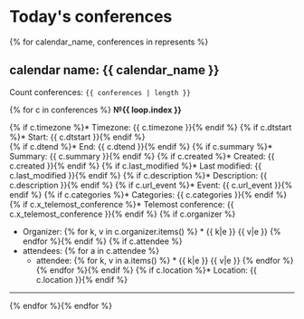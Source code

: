 # Today's conferences

{% for calendar_name, conferences in represents %}

## calendar name: {{ calendar_name }}

Count conferences: `{{ conferences | length }}`

{% for c in conferences %}
__№{{ loop.index }}__

{% if c.timezone %}* Timezone: {{ c.timezone }}{% endif %}
{% if c.dtstart %}*  Start: {{ c.dtstart }}{% endif %}  
{% if c.dtend %}* End: {{ c.dtend }}{% endif %}
{% if c.summary %}* Summary: {{ c.summary }}{% endif %}
{% if c.created %}* Created: {{ c.created }}{% endif %} 
{% if c.last_modified %}* Last modified: {{ c.last_modified }}{% endif %}
{% if c.description %}* Description: {{ c.description }}{% endif %} 
{% if c.url_event %}* Event: {{ c.url_event }}{% endif %}
{% if c.categories %}* Categories: {{ c.categories }}{% endif %} 
{% if c.x_telemost_conference %}* Telemost conference: {{ c.x_telemost_conference }}{% endif %} 
{% if c.organizer %}
* Organizer:
{% for k, v in c.organizer.items() %}   * {{ k|e }} {{ v|e }}
{% endfor %}{% endif %}
{% if c.attendee %}
* attendees:
{% for a in c.attendee %}  
  * attendee:
{% for k, v in a.items() %}    * {{ k|e }} {{ v|e }}
{% endfor %} {% endfor %}{% endif %} 
{% if c.location %}* Location: {{ c.location }}{% endif %}
__________
{% endfor %}{% endfor %}
